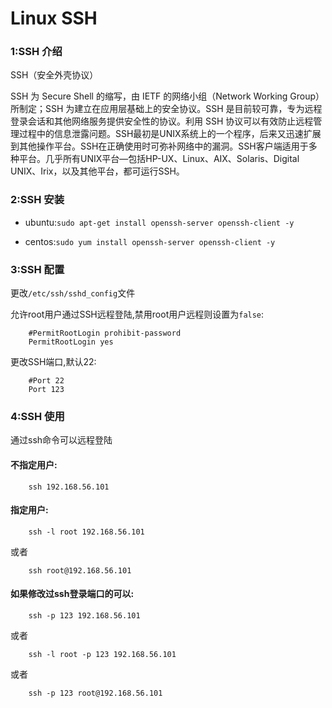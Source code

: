#  Linux SSH

###  1:SSH 介绍

SSH（安全外壳协议）

SSH 为 Secure Shell 的缩写，由 IETF 的网络小组（Network Working Group）所制定；SSH 为建立在应用层基础上的安全协议。SSH 是目前较可靠，专为远程登录会话和其他网络服务提供安全性的协议。利用 SSH 协议可以有效防止远程管理过程中的信息泄露问题。SSH最初是UNIX系统上的一个程序，后来又迅速扩展到其他操作平台。SSH在正确使用时可弥补网络中的漏洞。SSH客户端适用于多种平台。几乎所有UNIX平台—包括HP-UX、Linux、AIX、Solaris、Digital UNIX、Irix，以及其他平台，都可运行SSH。

###  2:SSH 安装

* ubuntu:```sudo apt-get install openssh-server openssh-client -y```

* centos:```sudo yum install openssh-server openssh-client -y```

###  3:SSH 配置

更改```/etc/ssh/sshd_config```文件

允许root用户通过SSH远程登陆,禁用root用户远程则设置为```false```:
```
    #PermitRootLogin prohibit-password
    PermitRootLogin yes
```

更改SSH端口,默认22:
```
    #Port 22
    Port 123
```

###  4:SSH 使用

通过ssh命令可以远程登陆

####  不指定用户:
```
    ssh 192.168.56.101
```

####  指定用户:
```
    ssh -l root 192.168.56.101
```
或者
```
    ssh root@192.168.56.101
```


####  如果修改过ssh登录端口的可以:

```
    ssh -p 123 192.168.56.101
```
或者
```
    ssh -l root -p 123 192.168.56.101
```
或者
```
    ssh -p 123 root@192.168.56.101
```
